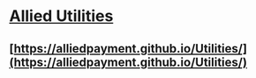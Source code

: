 # [Allied Utilities](https://alliedpayment.github.io/Utilities/)

## [https://alliedpayment.github.io/Utilities/](https://alliedpayment.github.io/Utilities/)
